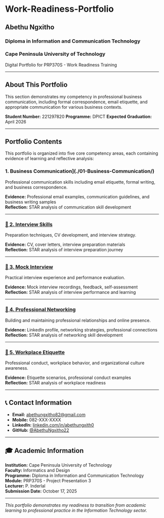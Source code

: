 # Work-Readiness-Portfolio

## Abethu Ngxitho
### Diploma in Information and Communication Technology
### Cape Peninsula University of Technology
Digital Portfolio for PRP370S - Work Readiness Training

---

## About This Portfolio

This section demonstrates my competency in professional business communication, including formal correspondence, email etiquette, and appropriate communication for various business contexts.

**Student Number:** 221297820
**Programme:** DPICT
**Expected Graduation:** April 2026

---

## Portfolio Contents

This portfolio is organized into five core competency areas, each containing evidence of learning and reflective analysis:

### 1. Business Communication](./01-Business-Communication/)
Professional communication skills including email etiquette, formal writing, and business correspondence.

**Evidence:** Professional email examples, communication guidelines, and business writing samples  
**Reflection:** STAR analysis of communication skill development

---

### [💼 2. Interview Skills](./02-Interview-Skills/)
Preparation techniques, CV development, and interview strategy.

**Evidence:** CV, cover letters, interview preparation materials  
**Reflection:** STAR analysis of interview preparation journey

---

### [🎤 3. Mock Interview](./03-Mock-Interview/)
Practical interview experience and performance evaluation.

**Evidence:** Mock interview recordings, feedback, self-assessment  
**Reflection:** STAR analysis of interview performance and learning

---

### [🤝 4. Professional Networking](./04-Professional-Networking/)
Building and maintaining professional relationships and online presence.

**Evidence:** LinkedIn profile, networking strategies, professional connections  
**Reflection:** STAR analysis of networking skill development

---

### [👔 5. Workplace Etiquette](./05-Workplace-Etiquette/)
Professional conduct, workplace behavior, and organizational culture awareness.

**Evidence:** Etiquette scenarios, professional conduct examples  
**Reflection:** STAR analysis of workplace readiness

---

## 📞 Contact Information

- **Email:** abethungxitho82@gmail.com
- **Mobile:** 082-XXX-XXXX
- **LinkedIn:** [linkedin.com/in/abethungxith0](https://linkedin.com/in/abethungxitho)
- **GitHub:** [@AbethuNgxitho22](https://github.com/AbethuNgxitho22)

---

## 🎓 Academic Information

**Institution:** Cape Peninsula University of Technology  
**Faculty:** Informatics and Design  
**Programme:** Diploma in Information and Communication Technology  
**Module:** PRP370S - Project Presentation 3  
**Lecturer:** P. Inderlal  
**Submission Date:** October 17, 2025

---

*This portfolio demonstrates my readiness to transition from academic learning to professional practice in the Information Technology sector.*
```

